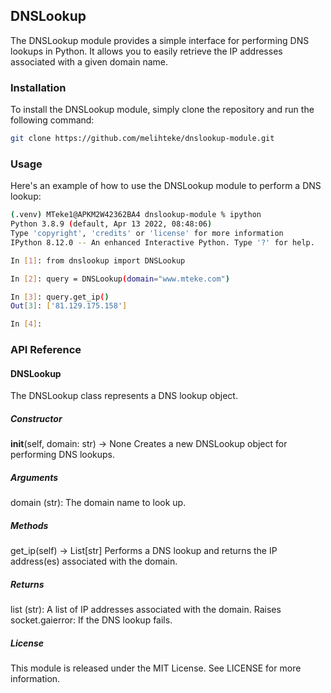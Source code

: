 ## DNSLookup
The DNSLookup module provides a simple interface for performing DNS lookups in Python. It allows you to easily retrieve the IP addresses associated with a given domain name.

### Installation
To install the DNSLookup module, simply clone the repository and run the following command:
```sh
git clone https://github.com/melihteke/dnslookup-module.git
```
### Usage
Here's an example of how to use the DNSLookup module to perform a DNS lookup:

```sh
(.venv) MTeke1@APKM2W42362BA4 dnslookup-module % ipython
Python 3.8.9 (default, Apr 13 2022, 08:48:06) 
Type 'copyright', 'credits' or 'license' for more information
IPython 8.12.0 -- An enhanced Interactive Python. Type '?' for help.

In [1]: from dnslookup import DNSLookup

In [2]: query = DNSLookup(domain="www.mteke.com")

In [3]: query.get_ip()
Out[3]: ['81.129.175.158']

In [4]: 

```

### API Reference
#### DNSLookup
The DNSLookup class represents a DNS lookup object.

##### Constructor
__init__(self, domain: str) -> None
Creates a new DNSLookup object for performing DNS lookups.

##### Arguments
domain (str): The domain name to look up.

##### Methods
get_ip(self) -> List[str]
Performs a DNS lookup and returns the IP address(es) associated with the domain.

##### Returns
list (str): A list of IP addresses associated with the domain.
Raises
socket.gaierror: If the DNS lookup fails.
##### License
This module is released under the MIT License. See LICENSE for more information.
